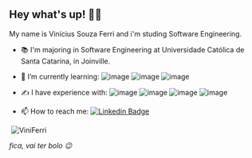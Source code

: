 ## Hey what's up! 🙋‍♂️

My name is Vinícius Souza Ferri and i'm studing Software Engineering.
- 📚 I'm majoring in Software Engineering at Universidade Católica de Santa Catarina, in Joinville.
- 🌱 I’m currently learning: ![image](https://img.shields.io/badge/JavaScript-F7DF1E?style=for-the-badge&logo=javascript&logoColor=black
) ![image](https://img.shields.io/badge/PHP-777BB4?style=for-the-badge&logo=php&logoColor=white
) ![image](https://img.shields.io/badge/Unity-100000?style=for-the-badge&logo=unity&logoColor=white
) 
- ✍ I have experience with: ![image](https://img.shields.io/badge/HTML5-E34F26?style=for-the-badge&logo=html5&logoColor=white
) ![image](https://img.shields.io/badge/CSS3-1572B6?style=for-the-badge&logo=css3&logoColor=white
) ![image](https://img.shields.io/badge/C%2B%2B-00599C?style=for-the-badge&logo=c%2B%2B&logoColor=white
) ![image](https://img.shields.io/badge/Bootstrap-563D7C?style=for-the-badge&logo=bootstrap&logoColor=white
)

- 📫 How to reach me: [![Linkedin Badge](https://img.shields.io/badge/-LinkedIn-blue?style=flat-square&logo=Linkedin&logoColor=white)](https://www.linkedin.com/in/vinicius-ferri-058a301a4/)

<p>&nbsp;<img align="center" src="https://github-readme-stats.vercel.app/api?username=vini-ferri&theme=dark&show_icons=true%22/%3E" alt="ViniFerri" /></p>

*fica, vai ter bolo 😉*
